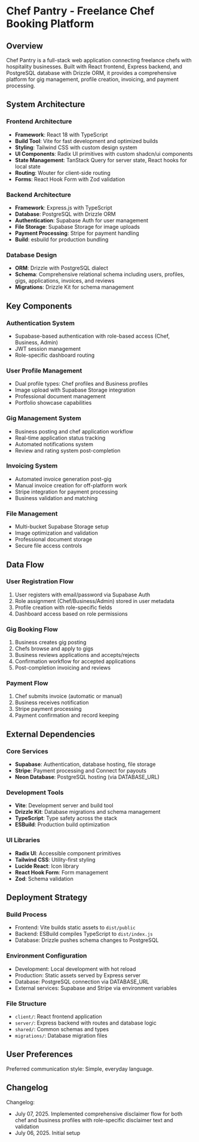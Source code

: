 # Chef Pantry - Freelance Chef Booking Platform

## Overview

Chef Pantry is a full-stack web application connecting freelance chefs with hospitality businesses. Built with React frontend, Express backend, and PostgreSQL database with Drizzle ORM, it provides a comprehensive platform for gig management, profile creation, invoicing, and payment processing.

## System Architecture

### Frontend Architecture
- **Framework**: React 18 with TypeScript
- **Build Tool**: Vite for fast development and optimized builds
- **Styling**: Tailwind CSS with custom design system
- **UI Components**: Radix UI primitives with custom shadcn/ui components
- **State Management**: TanStack Query for server state, React hooks for local state
- **Routing**: Wouter for client-side routing
- **Forms**: React Hook Form with Zod validation

### Backend Architecture
- **Framework**: Express.js with TypeScript
- **Database**: PostgreSQL with Drizzle ORM
- **Authentication**: Supabase Auth for user management
- **File Storage**: Supabase Storage for image uploads
- **Payment Processing**: Stripe for payment handling
- **Build**: esbuild for production bundling

### Database Design
- **ORM**: Drizzle with PostgreSQL dialect
- **Schema**: Comprehensive relational schema including users, profiles, gigs, applications, invoices, and reviews
- **Migrations**: Drizzle Kit for schema management

## Key Components

### Authentication System
- Supabase-based authentication with role-based access (Chef, Business, Admin)
- JWT session management
- Role-specific dashboard routing

### User Profile Management
- Dual profile types: Chef profiles and Business profiles
- Image upload with Supabase Storage integration
- Professional document management
- Portfolio showcase capabilities

### Gig Management System
- Business posting and chef application workflow
- Real-time application status tracking
- Automated notifications system
- Review and rating system post-completion

### Invoicing System
- Automated invoice generation post-gig
- Manual invoice creation for off-platform work
- Stripe integration for payment processing
- Business validation and matching

### File Management
- Multi-bucket Supabase Storage setup
- Image optimization and validation
- Professional document storage
- Secure file access controls

## Data Flow

### User Registration Flow
1. User registers with email/password via Supabase Auth
2. Role assignment (Chef/Business/Admin) stored in user metadata
3. Profile creation with role-specific fields
4. Dashboard access based on role permissions

### Gig Booking Flow
1. Business creates gig posting
2. Chefs browse and apply to gigs
3. Business reviews applications and accepts/rejects
4. Confirmation workflow for accepted applications
5. Post-completion invoicing and reviews

### Payment Flow
1. Chef submits invoice (automatic or manual)
2. Business receives notification
3. Stripe payment processing
4. Payment confirmation and record keeping

## External Dependencies

### Core Services
- **Supabase**: Authentication, database hosting, file storage
- **Stripe**: Payment processing and Connect for payouts
- **Neon Database**: PostgreSQL hosting (via DATABASE_URL)

### Development Tools
- **Vite**: Development server and build tool
- **Drizzle Kit**: Database migrations and schema management
- **TypeScript**: Type safety across the stack
- **ESBuild**: Production build optimization

### UI Libraries
- **Radix UI**: Accessible component primitives
- **Tailwind CSS**: Utility-first styling
- **Lucide React**: Icon library
- **React Hook Form**: Form management
- **Zod**: Schema validation

## Deployment Strategy

### Build Process
- Frontend: Vite builds static assets to `dist/public`
- Backend: ESBuild compiles TypeScript to `dist/index.js`
- Database: Drizzle pushes schema changes to PostgreSQL

### Environment Configuration
- Development: Local development with hot reload
- Production: Static assets served by Express server
- Database: PostgreSQL connection via DATABASE_URL
- External services: Supabase and Stripe via environment variables

### File Structure
- `client/`: React frontend application
- `server/`: Express backend with routes and database logic
- `shared/`: Common schemas and types
- `migrations/`: Database migration files

## User Preferences

Preferred communication style: Simple, everyday language.

## Changelog

Changelog:
- July 07, 2025. Implemented comprehensive disclaimer flow for both chef and business profiles with role-specific disclaimer text and validation
- July 06, 2025. Initial setup